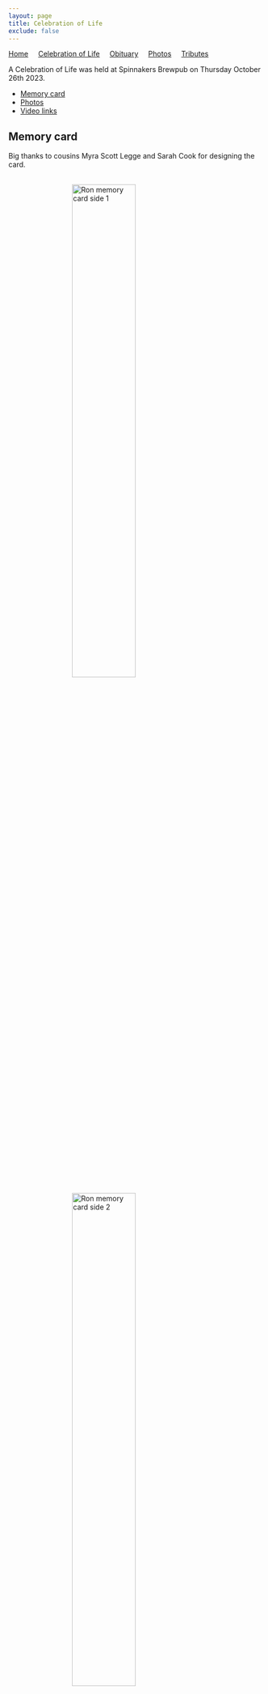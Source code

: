 ```yaml
---
layout: page
title: Celebration of Life
exclude: false
---
```


[Home](./) &nbsp;&nbsp;&nbsp;&nbsp;[Celebration of Life](./celebration)  &nbsp;&nbsp;&nbsp;&nbsp;[Obituary](./obituary)  &nbsp;&nbsp;&nbsp;&nbsp;[Photos](./photos)  &nbsp;&nbsp;&nbsp;&nbsp;[Tributes](./tributes)

A Celebration of Life was held at Spinnakers Brewpub on Thursday October 26th 2023. 
<br>

- [Memory card](#memory-card)
- [Photos](#photos)
- [Video links](#video-links)

## <a id="memory-card"></a>Memory card

Big thanks to cousins Myra Scott Legge and Sarah Cook for designing the card.
<br><br>

<img 
    style="display: block; 
           margin-left: auto;
           margin-right: auto;
           width: 50%;"
    src="./assets/ron_celebration_of_life_card_side1.png" 
    alt="Ron memory card side 1">

<br>

<img 
    style="display: block; 
           margin-left: auto;
           margin-right: auto;
           width: 50%;"
    src="./assets/ron_celebration_of_life_card_side2.png" 
    alt="Ron memory card side 2">

## <a id="photos"></a>Photos

{% include image-gallery.html folder="./assets/ron_celebration" %}

## <a id="photos"></a>Photos 2

{% include image-gallery.html folder="./ron_celebration" %}


## <a id="photos_old"></a>Photos Old

<img src="./assets/ron_celebration/ron_celebration_jd_050.png" alt=""/><br>
<img src="./assets/ron_celebration/ron_celebration_jd_051.png" alt=""/><br>
<img src="./assets/ron_celebration/ron_celebration_jd_052.png" alt=""/><br>
<img src="./assets/ron_celebration/ron_celebration_jd_053.png" alt=""/><br>
<img src="./assets/ron_celebration/ron_celebration_jd_054.png" alt=""/><br>
<img src="./assets/ron_celebration/ron_celebration_jd_055.png" alt=""/><br>
<img src="./assets/ron_celebration/ron_celebration_jd_056.png" alt=""/><br>
<img src="./assets/ron_celebration/ron_celebration_jd_056a.png" alt=""/><br>
<img src="./assets/ron_celebration/ron_celebration_jd_057.png" alt=""/><br>
<img src="./assets/ron_celebration/ron_celebration_jd_058.png" alt=""/><br>
<img src="./assets/ron_celebration/ron_celebration_jd_059.png" alt=""/><br>
<img src="./assets/ron_celebration/ron_celebration_jd_060.png" alt=""/><br>
<img src="./assets/ron_celebration/ron_celebration001.png" alt=""/><br>
<img src="./assets/ron_celebration/ron_celebration002.png" alt=""/><br>
<img src="./assets/ron_celebration/ron_celebration004.png" alt=""/><br>
<img src="./assets/ron_celebration/ron_celebration005.png" alt=""/><br>
<img src="./assets/ron_celebration/ron_celebration006.png" alt=""/><br>
<img src="./assets/ron_celebration/ron_celebration007.png" alt=""/><br>
<img src="./assets/ron_celebration/ron_celebration008.png" alt=""/><br>
<img src="./assets/ron_celebration/ron_celebration009.png" alt=""/><br>
<img src="./assets/ron_celebration/ron_celebration010.png" alt=""/><br>
<img src="./assets/ron_celebration/ron_celebration011.png" alt=""/><br>
<img src="./assets/ron_celebration/ron_celebration012.png" alt=""/><br>
<img src="./assets/ron_celebration/ron_celebration013.png" alt=""/><br>
<img src="./assets/ron_celebration/ron_celebration014.png" alt=""/><br>
<img src="./assets/ron_celebration/ron_celebration015.png" alt=""/><br>
<img src="./assets/ron_celebration/ron_celebration016.png" alt=""/><br>
<img src="./assets/ron_celebration/ron_celebration017.png" alt=""/><br>
<img src="./assets/ron_celebration/ron_celebration018.png" alt=""/><br>
<img src="./assets/ron_celebration/ron_celebration019.png" alt=""/><br>
<img src="./assets/ron_celebration/ron_celebration020.png" alt=""/><br>
<img src="./assets/ron_celebration/ron_celebration021.png" alt=""/><br>
<img src="./assets/ron_celebration/ron_celebration022.png" alt=""/><br>
<img src="./assets/ron_celebration/ron_celebration023.png" alt=""/><br>
<img src="./assets/ron_celebration/ron_celebration024.png" alt=""/><br>
<img src="./assets/ron_celebration/ron_celebration025.png" alt=""/><br>
<img src="./assets/ron_celebration/ron_celebration026.png" alt=""/><br>
<img src="./assets/ron_celebration/ron_celebration027.png" alt=""/><br>
<img src="./assets/ron_celebration/ron_celebration028.png" alt=""/><br>
<img src="./assets/ron_celebration/ron_celebration029.png" alt=""/><br>
<img src="./assets/ron_celebration/ron_celebration030.png" alt=""/><br>
<img src="./assets/ron_celebration/ron_celebration031.png" alt=""/><br>
<img src="./assets/ron_celebration/ron_celebration032.png" alt=""/><br>
<img src="./assets/ron_celebration/ron_celebration033.png" alt=""/><br>
<img src="./assets/ron_celebration/ron_celebration034.png" alt=""/><br>
<img src="./assets/ron_celebration/ron_celebration035.png" alt=""/><br>
<img src="./assets/ron_celebration/ron_celebration036.png" alt=""/><br>
<img src="./assets/ron_celebration/ron_celebration037.png" alt=""/><br>
<img src="./assets/ron_celebration/ron_celebration038.png" alt=""/><br>
<img src="./assets/ron_celebration/ron_celebration039.png" alt=""/><br>
<img src="./assets/ron_celebration/ron_celebration040.png" alt=""/><br>
<img src="./assets/ron_celebration/ron_celebration041.png" alt=""/><br>
<img src="./assets/ron_celebration/ron_celebration042.png" alt=""/><br>
<br>

## <a id="video-links"></a>Video links

- <a href="https://youtu.be/Ii2oowBDlhQ" target="_blank">https://youtu.be/Ii2oowBDlhQ - Julian playing Fiddler's Bid - Part 1</a><br>
- <a href="https://youtu.be/okJEnr3S5K8" target="_blank">https://youtu.be/okJEnr3S5K8 - Julian playing Fiddler's Bid - Part 2</a><br>
- <a href="https://youtu.be/VKDI4z8EbFE" target="_blank">https://youtu.be/VKDI4z8EbFE - Anne and Julian playing Niel Gow's Lament - Part 1</a><br>
- <a href="https://youtu.be/OtawcPn9vhg" target="_blank">https://youtu.be/OtawcPn9vhg - Anne and Julian playing Niel Gow's Lament - Part 2</a><br>
- <a href="https://youtube.com/shorts/N50IpIZsJHs" target="_blank">https://youtube.com/shorts/N50IpIZsJHs - Gavin playing Niel Gow - Lament for the Death of his Brother</a><br>
- <a href="https://youtu.be/ZkqxHPyfeM4" target="_blank">https://youtu.be/ZkqxHPyfeM4 - Graham Metcalfe - What's the Life of a Man?</a><br>
- <a href="https://youtu.be/1DtJGiSnyRM" target="_blank">https://youtu.be/1DtJGiSnyRM - Fiddle Tunes - Ron's playlist</a><br>
- <a href="https://youtu.be/82EgqOzcFj0" target="_blank">https://youtu.be/82EgqOzcFj0 - Fiddle Tunes - Ron's jigs</a><br>
- <a href="https://youtu.be/deq14o9MhOE" target="_blank">https://youtu.be/deq14o9MhOE - Oliver Schroer - A Song for All Seasons</a><br>
- <a href="https://youtu.be/afCiDQ5arB8" target="_blank">https://youtu.be/afCiDQ5arB8 - Inisheer</a><br>
- <a href="https://youtu.be/-EBMbmBNTEU" target="_blank">https://youtu.be/-EBMbmBNTEU - Ashokan Farewell</a><br>
